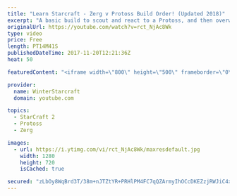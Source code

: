 ```yaml
---
title: "Learn Starcraft - Zerg v Protoss Build Order! (Updated 2018)"
excerpt: "A basic build to scout and react to a Protoss, and then overwhelm them with the swarm! Meant for lower level players looking for direction, not higher level looking for the dankest meta. -- Watch live at https://www.twitch.tv/wintergaming"
originalUrl: https://youtube.com/watch?v=rct_NjAc8Wk
type: video
price: Free
length: PT14M41S
publishedDateTime: 2017-11-20T12:21:36Z
heat: 50

featuredContent: "<iframe width=\"800\" height=\"500\" frameborder=\"0\" src=\"https://www.youtube.com/embed/rct_NjAc8Wk\" allow=\"accelerometer; autoplay; encrypted-media; gyroscope; picture-in-picture\" allowfullscreen></iframe>"

provider:
  name: WinterStarcraft
  domain: youtube.com

topics:
  - StarCraft 2
  - Protoss
  - Zerg

images:
  - url: https://i.ytimg.com/vi/rct_NjAc8Wk/maxresdefault.jpg
    width: 1280
    height: 720
    isCached: true

secured: "zLbOy8WqBrd3T/38m+nJTZtYR+PRHlPM4FC7qQZArmyIhOCcDKEZzjRWJiC4xgEYXC0hhPrD5nmv9TNMmKSdqnS9/f14hmc4MqM5q6D4JHR1YJUL80o0rw/B5PbAcTGCoq6L2RzpeP03IL2LdQZAgxkSwviLO4W3x4BZDFbibSt1FXbU9njh8GfmJ2zhcu3wDU3QD1ZS5uqrmaFsT+pqHHNgNDzgXW4wfi3pd3z1Nj9ylv0kwMg6FuB3KVLtmr6PYnIyBFq8LSn77sJ3T1FkngkWJZ4BBTnAkNIP3pVMPxS/jlF+SAqOuCfWDMdHj8ln1gGMbMsxs7XwZPIvGm1gULazv2a3lWt0eHIAz9iVCP41Ls8dVUqPPwbJCVJ4Y0jjUWymIXt8jgY2BpduYVdOKz8kuqjBHJmF5ytwHNI83io=;3RE+/TSVt7EpGtIcgqKC3g=="
---
```


